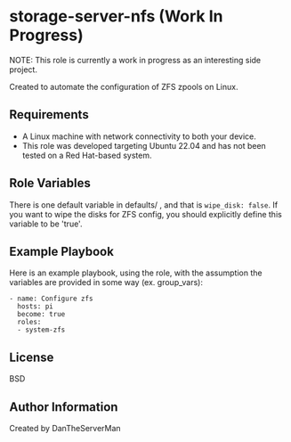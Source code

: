 storage-server-nfs (Work In Progress)
=========

NOTE: This role is currently a work in progress as an interesting side project.

Created to automate the configuration of ZFS zpools on Linux.

Requirements
------------

- A Linux machine with network connectivity to both your device.
- This role was developed targeting Ubuntu 22.04 and has not been tested on a Red Hat-based system.

Role Variables
--------------
 
There is one default variable in defaults/ , and that is ```wipe_disk: false```. If you want to wipe the disks for ZFS config, you should explicitly define this variable to be 'true'.


Example Playbook
----------------

Here is an example playbook, using the role, with the assumption the variables are provided in some way (ex. group_vars):
```
- name: Configure zfs
  hosts: pi 
  become: true
  roles:
  - system-zfs
```
License
-------

BSD

Author Information
------------------

Created by DanTheServerMan